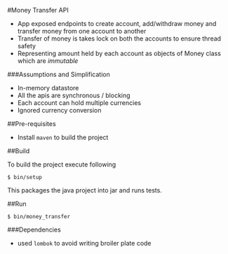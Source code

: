 

#Money Transfer API

- App exposed endpoints to create account, add/withdraw money and transfer money from one account to another
- Transfer of money is takes lock on both the accounts to ensure thread safety
- Representing amount held by each account as objects of Money class which are *immutable*


###Assumptions and Simplification

- In-memory datastore
- All the apis are synchronous / blocking
- Each account can hold  multiple currencies
- Ignored currency conversion


##Pre-requisites

- Install `maven` to build the project


##Build

To build the project execute following
```
$ bin/setup
```

This packages the java project into jar and runs tests.

##Run

```
$ bin/money_transfer
```


###Dependencies
- used `lombok` to avoid writing broiler plate code